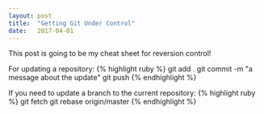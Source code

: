 ```yaml
---
layout: post
title:  "Getting Git Under Control"
date:   2017-04-01
---
```


This post is going to be my cheat sheet for reversion control!


For updating a repository:
{% highlight ruby %}
git add .
git commit -m "a message about the update"
git push
{% endhighlight %}



If you need to update a branch to the current repository:
{% highlight ruby %}
git fetch
git rebase origin/master
{% endhighlight %}
